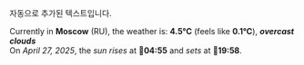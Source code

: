 
자동으로 추가된 텍스트입니다.

<!--START_SECTION:weather:moscow-->
Currently in **Moscow** (RU), the weather is: **4.5°C** (feels like **0.1°C**), ***overcast clouds***<br/>
On *April 27, 2025*, the *sun rises* at 🌅**04:55** and *sets* at 🌇**19:58**.
<!--END_SECTION:weather-->

